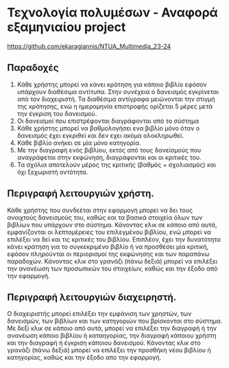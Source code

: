 # Τεχνολογία πολυμέσων - Αναφορά εξαμηνιαίου project

https://github.com/ekaragiannis/NTUA_Multimedia_23-24

## Παραδοχές

1) Κάθε χρήστης μπορεί να κάνει κράτηση για κάποιο βιβλίο εφόσον υπάρχουν διαθέσιμα αντίτυπα. Στην συνέχεια ο δανεισμός
εγκρίνεται από τον διαχειριστή. Τα διαθέσιμα αντίγραφα μειώνονται την στιγμή της κράτησης, ενώ η ημερομηνία επιστροφής ορίζεται
5 μέρες μετά την έγκριση του δανεισμού.
2) Οι δανεισμοί που επιστρέφονται διαγράφονται από το σύστημα
3) Κάθε χρήστης μπορεί να βαθμολογήσει ενα βιβλίο μόνο όταν ο δανεισμός έχει εγκριθεί και δεν εχει ακόμα ολοκληρωθεί.
4) Κάθε βιβλίο ανήκει σε μία μόνο κατηγορία.
5) Με την διαγραφή ενός βιβλίου, εκτός από τους δανείσμούς που αναγράφεται στην εκφώνηση, διαγράφονται και οι κριτικές του.
6) Τα σχόλια αποτελούν μέρος της κριτικής (βαθμός + σχολιασμός) και όχι ξεχωριστή οντότητα.

## Περιγραφή λειτουργιών χρήστη.

Κάθε χρήστης που συνδεέται στην εφαρμογή μπορεί να δει τους ανοιχτούς δανεισμούς του, καθώς και τα βασικά στοιχεία όλων των
βιβλίων που υπάρχουν στο σύστημα. Κάνοντας κλικ σε κάποιο από αυτά, εμφανίζονται οι λεπτομέρειες του επιλεγμένου βιβλίου, ενώ 
μπορεί να επιλέξει να δεί και τις κριτικές του βιβλίου. Επιπλέον, έχει την δυνατότητα κάνει κράτηση για το συγκεκριμένο βιβλίο ή 
να προσθέσει μία κριτική, εφόσον πληρούνται οι περιορισμοί της εκφώνησης και των παραπάνω παραδοχών. Κάνοντας κλικ στο γρανάζι
(πάνω δεξιά) μπορεί να επιλέξει την ανανέωση των προσωπικών του στοιχείων, καθώς και την έξοδο από την εφαρμογή.

## Περιγραφή λειτουργιών διαχειρηστή.

Ο διαχειριστής μπορεί επιλέξει την εμφάνιση των χρηστών, των δανεισμών, των βιβλίων και των κατηγοριών που βρίσκονται στο σύστημα.
Με δεξί κλικ σε κάποιο από αυτά, μπορεί να επιλέξει την διαγραφή ή την ανανέωση κάποιο βιβλίου ή καταηγορίας, την διαγραφή 
κάποιου χρήστη και την διαγραφή ή έγκριση κάποιου δανεισμού. Κάνοντας κλικ στο γρανάζι (πάνω δεξιά) μπορεί να επιλέξει
την προσθήκη νέου βιβλίου ή κατηγορίας, καθώς και την έξοδο απο την εφαρμογή.
